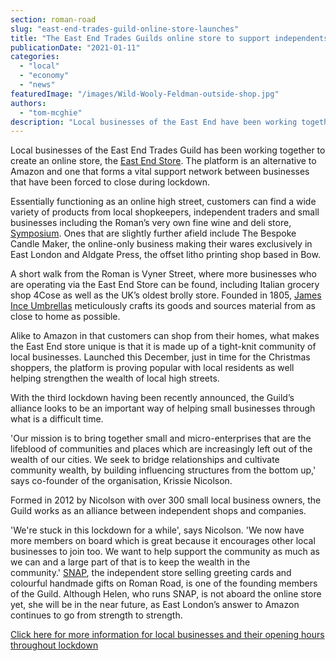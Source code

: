 ```yaml
---
section: roman-road
slug: "east-end-trades-guild-online-store-launches"
title: "The East End Trades Guilds online store to support independents"
publicationDate: "2021-01-11"
categories: 
  - "local"
  - "economy"
  - "news"
featuredImage: "/images/Wild-Wooly-Feldman-outside-shop.jpg"
authors: 
  - "tom-mcghie"
description: "Local businesses of the East End have been working together to create an online store, the East End Trades Guild Store. The platform is an alternative to Amazon and one that forms a vital support network between businesses that have been forced to close during lockdown."
---
```


Local businesses of the East End Trades Guild has been working together to create an online store, the [East End Store](https://eastend.store/home). The platform is an alternative to Amazon and one that forms a vital support network between businesses that have been forced to close during lockdown. 

Essentially functioning as an online high street, customers can find a wide variety of products from local shopkeepers, independent traders and small businesses including the Roman’s very own fine wine and deli store, [Symposium](https://romanroadlondon.com/listings/restaurant/symposium/). Ones that are slightly further afield include The Bespoke Candle Maker, the online-only business making their wares exclusively in East London and Aldgate Press, the offset litho printing shop based in Bow.

A short walk from the Roman is Vyner Street, where more businesses who are operating via the East End Store can be found, including Italian grocery shop 4Cose as well as the UK’s oldest brolly store. Founded in 1805, [James Ince Umbrellas](https://www.inceumbrellas.co.uk/) meticulously crafts its goods and sources material from as close to home as possible. 

Alike to Amazon in that customers can shop from their homes, what makes the East End store unique is that it is made up of a tight-knit community of local businesses. Launched this December, just in time for the Christmas shoppers, the platform is proving popular with local residents as well helping strengthen the wealth of local high streets. 

With the third lockdown having been recently announced, the Guild’s alliance looks to be an important way of helping small businesses through what is a difficult time.

'Our mission is to bring together small and micro-enterprises that are the lifeblood of communities and places which are increasingly left out of the wealth of our cities. We seek to bridge relationships and cultivate community wealth, by building influencing structures from the bottom up,' says co-founder of the organisation, Krissie Nicolson.

Formed in 2012 by Nicolson with over 300 small local business owners, the Guild works as an alliance between independent shops and companies. 

'We're stuck in this lockdown for a while', says Nicolson. 'We now have more members on board which is great because it encourages other local businesses to join too. We want to help support the community as much as we can and a large part of that is to keep the wealth in the community.' [SNAP](https://romanroadlondon.com/listings/gift-stationery/snap-store/), the independent store selling greeting cards and colourful handmade gifts on Roman Road, is one of the founding members of the Guild. Although Helen, who runs SNAP, is not aboard the online store yet, she will be in the near future, as East London’s answer to Amazon continues to go from strength to strength.

[Click here for more information for local businesses and their opening hours throughout lockdown](https://romanroadlondon.com/shops-open-for-business/)
